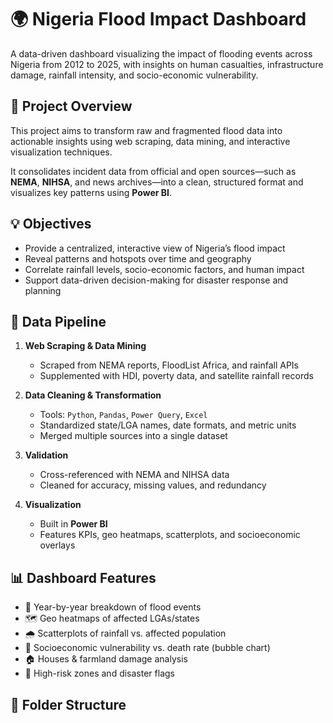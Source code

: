 # 🌍 Nigeria Flood Impact Dashboard

A data-driven dashboard visualizing the impact of flooding events across Nigeria from 2012 to 2025, with insights on human casualties, infrastructure damage, rainfall intensity, and socio-economic vulnerability.

## 📌 Project Overview

This project aims to transform raw and fragmented flood data into actionable insights using web scraping, data mining, and interactive visualization techniques.

It consolidates incident data from official and open sources—such as **NEMA**, **NIHSA**, and news archives—into a clean, structured format and visualizes key patterns using **Power BI**.

## 💡 Objectives

- Provide a centralized, interactive view of Nigeria’s flood impact
- Reveal patterns and hotspots over time and geography
- Correlate rainfall levels, socio-economic factors, and human impact
- Support data-driven decision-making for disaster response and planning

## 📂 Data Pipeline

1. **Web Scraping & Data Mining**
   - Scraped from NEMA reports, FloodList Africa, and rainfall APIs
   - Supplemented with HDI, poverty data, and satellite rainfall records

2. **Data Cleaning & Transformation**
   - Tools: `Python`, `Pandas`, `Power Query`, `Excel`
   - Standardized state/LGA names, date formats, and metric units
   - Merged multiple sources into a single dataset

3. **Validation**
   - Cross-referenced with NEMA and NIHSA data
   - Cleaned for accuracy, missing values, and redundancy

4. **Visualization**
   - Built in **Power BI**
   - Features KPIs, geo heatmaps, scatterplots, and socioeconomic overlays

## 📊 Dashboard Features

- 📅 Year-by-year breakdown of flood events
- 🗺️ Geo heatmaps of affected LGAs/states
- 🌧️ Scatterplots of rainfall vs. affected population
- 🧭 Socioeconomic vulnerability vs. death rate (bubble chart)
- 🏠 Houses & farmland damage analysis
- 📌 High-risk zones and disaster flags

## 📁 Folder Structure

